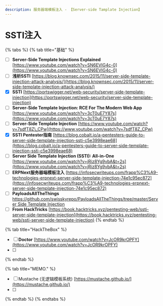 ```yaml
---
description: 服务器端模板注入 - 【Server-side Tamplate Injection】
---
```


# SSTI注入

{% tabs %}
{% tab title="基础" %}
* [ ] **Server-Side Template Injections Explained** [https://www.youtube.com/watch?v=SN6EVIG4c-0](https://www.youtube.com/watch?v=SN6EVIG4c-0)
* [ ] **浅析SSTI**    [https://blog.knownsec.com/2015/11/server-side-template-injection-attack-analysis/](https://blog.knownsec.com/2015/11/server-side-template-injection-attack-analysis/)
* [x] **SSTI**       [https://portswigger.net/web-security/server-side-template-injection](https://portswigger.net/web-security/server-side-template-injection)
* [ ] **Server-Side Template Injection: RCE For The Modern Web App**     [https://www.youtube.com/watch?v=3cT0uE7Y87s](https://www.youtube.com/watch?v=3cT0uE7Y87s)
* [ ] **Server-Side Template Injection**     [https://www.youtube.com/watch?v=7sdfT8Z\_CPw](https://www.youtube.com/watch?v=7sdfT8Z_CPw)
* [x] **SSTI Pentester指南**    [https://blog.cobalt.io/a-pentesters-guide-to-server-side-template-injection-ssti-c5e3998eae68](https://blog.cobalt.io/a-pentesters-guide-to-server-side-template-injection-ssti-c5e3998eae68)
* [ ] **Server Side Template Injection \(SSTI\): All-in-One**     [https://www.youtube.com/watch?v=jRiz8Yg9vbA&t=2s](https://www.youtube.com/watch?v=jRiz8Yg9vbA&t=2s)
* [ ] **ERPNext服务器端模板注入**    [https://infosecwriteups.com/frapp%C3%A9-technologies-erpnext-server-side-template-injection-74e1c95ec872](https://infosecwriteups.com/frapp%C3%A9-technologies-erpnext-server-side-template-injection-74e1c95ec872)
* [ ] **PayloadsAllTheThings**     [https://github.com/swisskyrepo/PayloadsAllTheThings/tree/master/Server Side Template Injection](https://github.com/swisskyrepo/PayloadsAllTheThings/tree/master/Server%20Side%20Template%20Injection)
* [ ] **From HackTricks**       [https://book.hacktricks.xyz/pentesting-web/ssti-server-side-template-injection](https://book.hacktricks.xyz/pentesting-web/ssti-server-side-template-injection)
{% endtab %}

{% tab title="HackTheBox" %}
* [ ] **Doctor**    [https://www.youtube.com/watch?v=JcOR9krOPFY](https://www.youtube.com/watch?v=JcOR9krOPFY)
* [ ] 
{% endtab %}

{% tab title="MEMO." %}
* [ ] Mustache \(无逻辑模板系统\)      [https://mustache.github.io/](https://mustache.github.io/)
* [ ] 
{% endtab %}
{% endtabs %}



